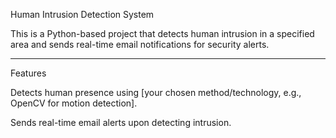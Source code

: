 Human Intrusion Detection System

This is a Python-based project that detects human intrusion in a specified area and sends real-time email notifications for security alerts.


---

Features

Detects human presence using [your chosen method/technology, e.g., OpenCV for motion detection].

Sends real-time email alerts upon detecting intrusion.
